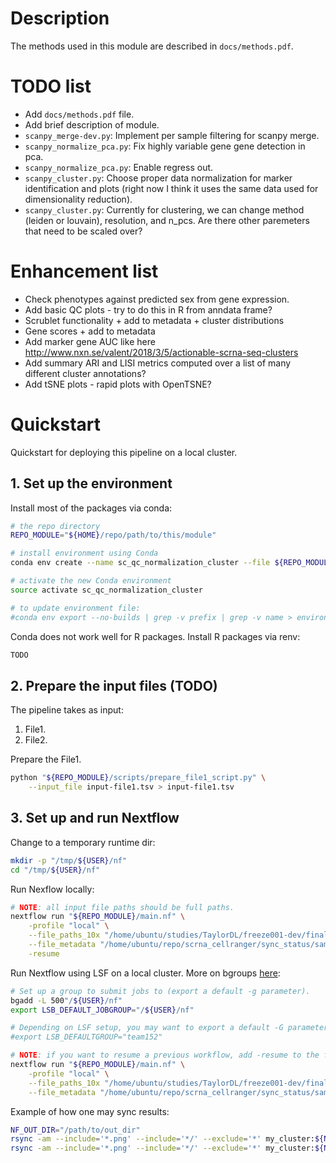 
# Description

The methods used in this module are described in `docs/methods.pdf`.


# TODO list

* Add `docs/methods.pdf` file.
* Add brief description of module.
* `scanpy_merge-dev.py`: Implement per sample filtering for scanpy merge.
* `scanpy_normalize_pca.py`: Fix highly variable gene gene detection in pca.
* `scanpy_normalize_pca.py`: Enable regress out.
* `scanpy_cluster.py`: Choose proper data normalization for marker identification and plots (right now I think it uses the same data used for dimensionality reduction).
* `scanpy_cluster.py`: Currently for clustering, we can change method (leiden or louvain), resolution, and n_pcs. Are there other paremeters that need to be scaled over?


# Enhancement list

* Check phenotypes against predicted sex from gene expression.
* Add basic QC plots - try to do this in R from anndata frame?
* Scrublet functionality + add to metadata + cluster distributions
* Gene scores + add to metadata
* Add marker gene AUC like here http://www.nxn.se/valent/2018/3/5/actionable-scrna-seq-clusters
* Add summary ARI and LISI metrics computed over a list of many different cluster annotations?
* Add tSNE plots - rapid plots with OpenTSNE?


# Quickstart

Quickstart for deploying this pipeline on a local cluster.


## 1. Set up the environment

Install most of the packages via conda:
```bash
# the repo directory
REPO_MODULE="${HOME}/repo/path/to/this/module"

# install environment using Conda
conda env create --name sc_qc_normalization_cluster --file ${REPO_MODULE}/environment.yml

# activate the new Conda environment
source activate sc_qc_normalization_cluster

# to update environment file:
#conda env export --no-builds | grep -v prefix | grep -v name > environment.yml
```

Conda does not work well for R packages. Install R packages via renv:
```bash
TODO
```


## 2. Prepare the input files (TODO)

The pipeline takes as input:
1. File1.
2. File2.

Prepare the File1.
```bash
python "${REPO_MODULE}/scripts/prepare_file1_script.py" \
    --input_file input-file1.tsv > input-file1.tsv
```


## 3. Set up and run Nextflow

Change to a temporary runtime dir:
```bash
mkdir -p "/tmp/${USER}/nf"
cd "/tmp/${USER}/nf"
```


Run Nexflow locally:
```bash
# NOTE: all input file paths should be full paths.
nextflow run "${REPO_MODULE}/main.nf" \
    -profile "local" \
    --file_paths_10x "/home/ubuntu/studies/TaylorDL/freeze001-dev/final_samples2.tsv" \
    --file_metadata "/home/ubuntu/repo/scrna_cellranger/sync_status/samples_metainfo.tsv" \
    -resume
```


Run Nextflow using LSF on a local cluster. More on bgroups [here](https://www.ibm.com/support/knowledgecenter/SSETD4_9.1.3/lsf_config_ref/lsb.params.default_jobgroup.5.html):
```bash
# Set up a group to submit jobs to (export a default -g parameter).
bgadd -L 500"/${USER}/nf"
export LSB_DEFAULT_JOBGROUP="/${USER}/nf"

# Depending on LSF setup, you may want to export a default -G parameter.
#export LSB_DEFAULTGROUP="team152"

# NOTE: if you want to resume a previous workflow, add -resume to the flags
nextflow run "${REPO_MODULE}/main.nf" \
    -profile "local" \
    --file_paths_10x "/home/ubuntu/studies/TaylorDL/freeze001-dev/final_samples2.tsv" \
    --file_metadata "/home/ubuntu/repo/scrna_cellranger/sync_status/samples_metainfo.tsv"
```


Example of how one may sync results:
```bash
NF_OUT_DIR="/path/to/out_dir"
rsync -am --include='*.png' --include='*/' --exclude='*' my_cluster:${NF_OUT_DIR} .
rsync -am --include='*.png' --include='*/' --exclude='*' my_cluster:${NF_OUT_DIR} .
```

